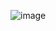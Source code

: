 ![image](https://user-images.githubusercontent.com/55750045/219350861-c0851520-ef92-4bb5-af7e-5dfee0e29251.png)
